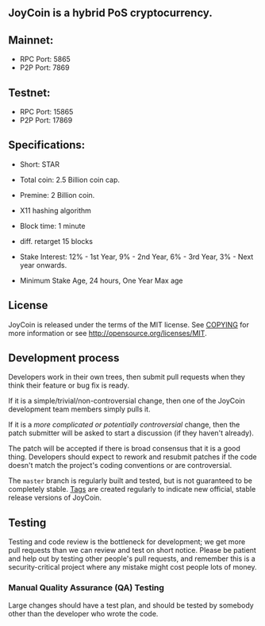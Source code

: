 JoyCoin is a hybrid PoS cryptocurrency.
---------------------------------------------

Mainnet:
---------

- RPC Port: 5865
- P2P Port: 7869

Testnet:
---------

- RPC Port: 15865
- P2P Port: 17869

Specifications:
---------------

- Short: STAR
- Total coin: 2.5 Billion coin cap.
- Premine: 2 Billion coin.
- X11 hashing algorithm
- Block time: 1 minute
- diff. retarget 15 blocks
- Stake Interest: 
                    12% - 1st Year,
                    9% - 2nd Year, 
                    6% - 3rd Year, 
                    3% - Next year onwards.

- Minimum Stake Age, 24 hours, One Year Max age

License
-------

JoyCoin is released under the terms of the MIT license. See [COPYING](COPYING) for more
information or see http://opensource.org/licenses/MIT.

Development process
-------------------

Developers work in their own trees, then submit pull requests when they think
their feature or bug fix is ready.

If it is a simple/trivial/non-controversial change, then one of the JoyCoin
development team members simply pulls it.

If it is a *more complicated or potentially controversial* change, then the patch
submitter will be asked to start a discussion (if they haven't already).

The patch will be accepted if there is broad consensus that it is a good thing.
Developers should expect to rework and resubmit patches if the code doesn't
match the project's coding conventions or are controversial.

The `master` branch is regularly built and tested, but is not guaranteed to be
completely stable. [Tags](https://github.com/JoyCoin/JoyCoin/tags) are created
regularly to indicate new official, stable release versions of JoyCoin.

Testing
--------

Testing and code review is the bottleneck for development; we get more pull
requests than we can review and test on short notice. Please be patient and help out by testing
other people's pull requests, and remember this is a security-critical project where any mistake might cost people
lots of money.

### Manual Quality Assurance (QA) Testing

Large changes should have a test plan, and should be tested by somebody other
than the developer who wrote the code.


